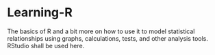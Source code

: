 # Learning-R
The basics of R and a bit more on how to use it to model statistical relationships using graphs, calculations, tests, and other analysis tools.
RStudio shall be used here.
